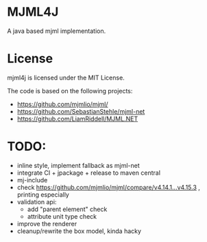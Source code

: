 # MJML4J

A java based mjml implementation.


# License

mjml4j is licensed under the MIT License.

The code is based on the following projects:

 - https://github.com/mjmlio/mjml/
 - https://github.com/SebastianStehle/mjml-net
 - https://github.com/LiamRiddell/MJML.NET

# TODO:
 - inline style, implement fallback as mjml-net
 - integrate CI + jpackage + release to maven central
 - mj-include
 - check https://github.com/mjmlio/mjml/compare/v4.14.1...v4.15.3 , printing especially
 - validation api:
   - add "parent element" check
   - attribute unit type check
 - improve the renderer
 - cleanup/rewrite the box model, kinda hacky
 
 
